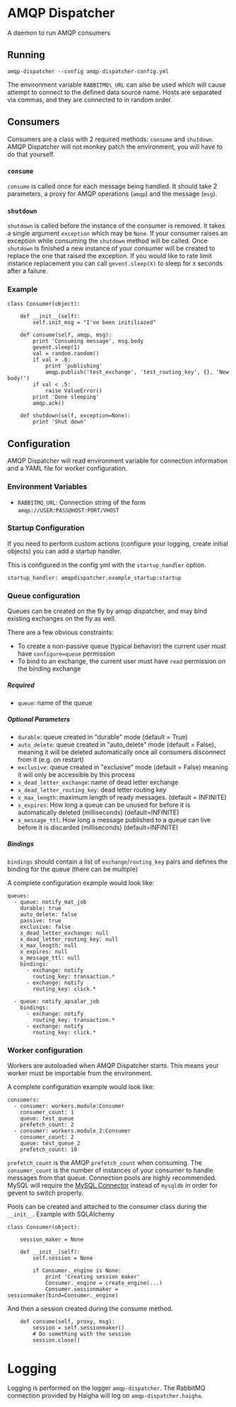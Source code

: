 # AMQP Dispatcher

A daemon to run AMQP consumers


## Running

    amqp-dispatcher --config amqp-dispatcher-config.yml

The environment variable `RABBITMQ\_URL` can also be used which will cause
attempt to connect to the defined data source name. Hosts are separated via commas, and they are connected to in random order.

## Consumers

Consumers are a class with 2 required methods: `consume` and `shutdown`. AMQP
Dispatcher will not monkey patch the environment, you will have to do that
yourself.

### `consume`

`consume` is called once for each message being handled. It should take 2
parameters, a proxy for AMQP operations (`amqp`) and the message (`msg`).


### `shutdown`

`shutdown` is called before the instance of the consumer is removed. It takes a
single argument `exception` which may be `None`. If your consumer raises an
exception while consuming the `shutdown` method will be called. Once `shutdown`
is finished a new instance of your consumer will be created to replace the one
that raised the exception. If you would like to rate limit instance replacement
you can call `gevent.sleep(X)` to sleep for `X` seconds after a failure.


### Example

    class Consumer(object):

        def __init__(self):
            self.init_msg = "I've been initiliazed"

        def consume(self, amqp, msg):
            print 'Consuming message', msg.body
            gevent.sleep(1)
            val = random.random()
            if val > .8:
                print 'publishing'
                amqp.publish('test_exchange', 'test_routing_key', {}, 'New body!')
            if val < .5:
                raise ValueError()
            print 'Done sleeping'
            amqp.ack()

        def shutdown(self, exception=None):
            print 'Shut down'


## Configuration

AMQP Dispatcher will read environment variable for connection information and a
YAML file for worker configuration.

### Environment Variables

- `RABBITMQ_URL`: Connection string of the form `amqp://USER:PASS@HOST:PORT/VHOST`

### Startup Configuration

If you need to perform custom actions (configure your logging, create initial objects) you can add a startup handler.

This is configured in the config yml with the `startup_handler` option.

    startup_handler: amqpdispatcher.example_startup:startup

### Queue configuration

Queues can be created on the fly by amqp dispatcher, and may bind existing exchanges on the fly as well.

There are a few obvious constraints:

* To create a non-passive queue (typical behavior) the current user must have `configure=queue` permission
* To bind to an exchange, the current user must have `read` permission on the binding exchange

##### Required

* `queue`: name of the queue

##### Optional Parameters

* `durable`: queue created in "durable" mode (default = True)
* `auto_delete`: queue created in "auto_delete" mode (default = False), meaning
it will be deleted automatically once all consumers disconnect from it (e.g. on restart)
* `exclusive`: queue created in "exclusive" mode (default = False) meaning it will only be accessible by this process
* `x_dead_letter_exchange`: name of dead letter exchange
* `x_dead_letter_routing_key`: dead letter routing key
* `x_max_length`: maximum length of ready messages. (default = INFINITE)
* `x_expires`: How long a queue can be unused for before it is automatically deleted (milliseconds) (default=INFINITE)
* `x_message_ttl`: How long a message published to a queue can live before it is discarded (milliseconds) (default=INFINITE)

##### Bindings

`bindings`  should contain a list of `exchange`/`routing_key` pairs and defines the binding for the queue (there can be multiple)

A complete configuration example would look like:

    queues:
      - queue: notify_mat_job
        durable: true
        auto_delete: false
        passive: true
        exclusive: false
        x_dead_letter_exchange: null
        x_dead_letter_routing_key: null
        x_max_length: null
        x_expires: null
        x_message_ttl: null
        bindings:
          - exchange: notify
            routing_key: transaction.*
          - exchange: notify
            routing_key: click.*

      - queue: notify_apsalar_job
        bindings:
          - exchange: notify
            routing_key: transaction.*
          - exchange: notify
            routing_key: click.*

### Worker configuration

Workers are autoloaded when AMQP Dispatcher starts. This means your worker must
be importable from the environment.

A complete configuration example would look like:

    consumers:
      - consumer: workers.module:Consumer
        consumer_count: 1
        queue: test_queue
        prefetch_count: 2
      - consumer: workers.module_2:Consumer
        consumer_count: 2
        queue: test_queue_2
        prefetch_count: 10


`prefetch_count` is the AMQP `prefetch_count` when consuming. The
`consumer_count` is the number of instances of your consumer to handle messages
from that queue.  Connection pools are highly recommended.
MySQL will require the [MySQL
Connector](http://pypi.python.org/pypi/mysql-connector-python) instead of
`mysqldb` in order for gevent to switch properly.

Pools can be created and attached to the consumer class during the `__init__`. Example with SQLAlchemy

    class Consumer(object):

        session_maker = None

        def __init__(self):
            self.session = None

            if Consumer._engine is None:
                print 'Creating session maker'
                Consumer._engine = create_engine(...)
                Consumer.sessionmaker = sessionmaker(bind=Consumer._engine)

And then a session created during the consume method.

        def consume(self, proxy, msg):
            session = self.sessionmaker()
            # Do something with the session
            session.close()

# Logging

Logging is performed on the logger `amqp-dispatcher`. The RabbitMQ connection
provided by Haigha will log on `amqp-dispatcher.haigha`.
